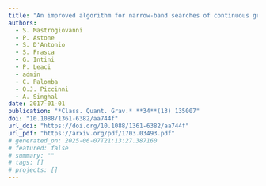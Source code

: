 ```yaml
---
title: "An improved algorithm for narrow-band searches of continuous gravitational waves"
authors:
  - S. Mastrogiovanni
  - P. Astone
  - S. D'Antonio
  - S. Frasca
  - G. Intini
  - P. Leaci
  - admin
  - C. Palomba
  - O.J. Piccinni
  - A. Singhal
date: 2017-01-01
publication: "*Class. Quant. Grav.* **34**(13) 135007"
doi: "10.1088/1361-6382/aa744f"
url_doi: "https://doi.org/10.1088/1361-6382/aa744f"
url_pdf: "https://arxiv.org/pdf/1703.03493.pdf"
# generated_on: 2025-06-07T21:13:27.387160
# featured: false
# summary: ""
# tags: []
# projects: []
---
```

